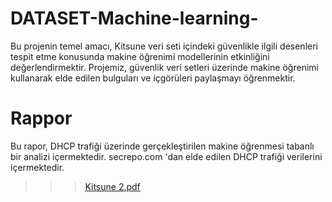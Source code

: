 # DATASET-Machine-learning-

Bu projenin temel amacı, Kitsune veri seti içindeki güvenlikle ilgili desenleri tespit etme konusunda makine öğrenimi modellerinin etkinliğini değerlendirmektir. Projemiz, güvenlik veri setleri üzerinde makine öğrenimi kullanarak elde edilen bulguları ve içgörüleri paylaşmayı öğrenmektir.

# Rappor 
Bu rapor, DHCP trafiği üzerinde gerçekleştirilen makine öğrenmesi tabanlı bir analizi içermektedir.  secrepo.com   'dan elde edilen DHCP trafiği verilerini içermektedir.
>>> [Kitsune 2.pdf](https://github.com/lorinesim/DATASET-Machine-learning-/files/13515023/Kitsune.2.pdf)

